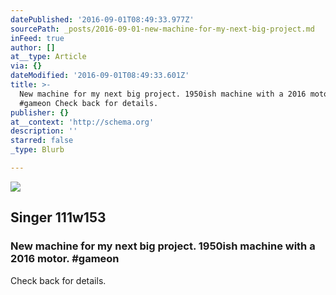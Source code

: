 ```yaml
---
datePublished: '2016-09-01T08:49:33.977Z'
sourcePath: _posts/2016-09-01-new-machine-for-my-next-big-project.md
inFeed: true
author: []
at__type: Article
via: {}
dateModified: '2016-09-01T08:49:33.601Z'
title: >-
  New machine for my next big project. 1950ish machine with a 2016 motor.
  #gameon Check back for details.
publisher: {}
at__context: 'http://schema.org'
description: ''
starred: false
_type: Blurb

---
```

<article style=""><img src="https://the-grid-user-content.s3-us-west-2.amazonaws.com/21e86f99-e1e2-4257-83f2-dfdd0f603845.jpg" /><h1>Singer 111w153</h1></article>

### New machine for my next big project. 1950ish machine with a 2016 motor. \#gameon  
Check back for details.